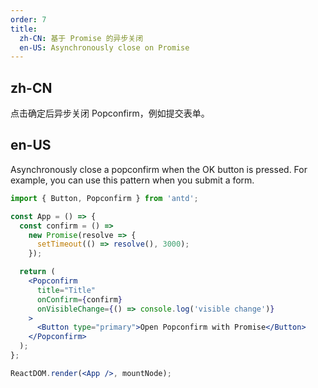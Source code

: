 ```yaml
---
order: 7
title:
  zh-CN: 基于 Promise 的异步关闭
  en-US: Asynchronously close on Promise
---
```


## zh-CN

点击确定后异步关闭 Popconfirm，例如提交表单。

## en-US

Asynchronously close a popconfirm when the OK button is pressed. For example, you can use this pattern when you submit a form.

```jsx
import { Button, Popconfirm } from 'antd';

const App = () => {
  const confirm = () =>
    new Promise(resolve => {
      setTimeout(() => resolve(), 3000);
    });

  return (
    <Popconfirm
      title="Title"
      onConfirm={confirm}
      onVisibleChange={() => console.log('visible change')}
    >
      <Button type="primary">Open Popconfirm with Promise</Button>
    </Popconfirm>
  );
};

ReactDOM.render(<App />, mountNode);
```
